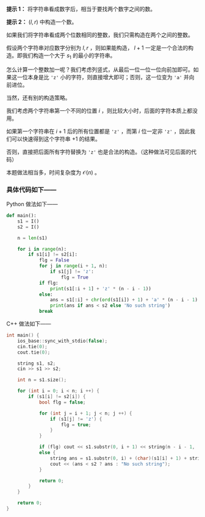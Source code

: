 **提示 1：** 将字符串看成数字后，相当于要找两个数字之间的数。

**提示 2：** $(l,r)$ 中构造一个数。

如果我们将字符串看成两个位数相同的整数，我们只需构造在两个之间的整数。

假设两个字符串对应数字分别为 $l, r$ ，则如果能构造， $l+1$ 一定是一个合法的构造。即我们构造一个大于 $s_1$ 的最小的字符串。

怎么计算一个整数加一呢？我们考虑列竖式，从最后一位一位一位向前加即可。如果这一位本身是比 `'z'` 小的字符，则直接增大即可；否则，这一位变为 `'a'` 并向前进位。

当然，还有别的构造策略。

我们考虑两个字符串第一个不同的位置 $i$ ，则比较大小时，后面的字符本质上都没用。

如果第一个字符串在 $i+1$ 后的所有位置都是 `'z'` ，而第 $i$ 位一定非 `'z'` ，因此我们可以快速得到这个字符串 $+1$ 的结果。

否则，直接把后面所有字符替换为 `'z'` 也是合法的构造。（这种做法可见后面的代码）

本题做法相当多，时间复杂度为 $\mathcal{O}(n)$ 。

### 具体代码如下——

Python 做法如下——

```Python []
def main():
    s1 = I()
    s2 = I()

    n = len(s1)

    for i in range(n):
        if s1[i] != s2[i]:
            flg = False
            for j in range(i + 1, n):
                if s1[j] != 'z':
                    flg = True
            if flg:
                print(s1[:i + 1] + 'z' * (n - i - 1))
            else:
                ans = s1[:i] + chr(ord(s1[i]) + 1) + 'a' * (n - i - 1)
                print(ans if ans < s2 else 'No such string')
            break
```

C++ 做法如下——

```cpp []
int main() {
    ios_base::sync_with_stdio(false);
    cin.tie(0);
    cout.tie(0);

    string s1, s2;
    cin >> s1 >> s2;

    int n = s1.size();

    for (int i = 0; i < n; i ++) {
        if (s1[i] != s2[i]) {
            bool flg = false;

            for (int j = i + 1; j < n; j ++) {
                if (s1[j] != 'z') {
                    flg = true;
                }
            }

            if (flg) cout << s1.substr(0, i + 1) << string(n - i - 1, 'z');
            else {
                string ans = s1.substr(0, i) + (char)(s1[i] + 1) + string(n - i - 1, 'a');
                cout << (ans < s2 ? ans : "No such string");
            }

            return 0;
        }
    }

    return 0;
}
```